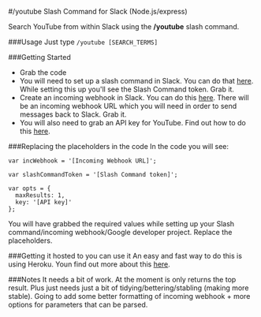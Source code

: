 #/youtube Slash Command for Slack (Node.js/express)

Search YouTube from within Slack using the **/youtube** slash command.

###Usage
Just type `/youtube [SEARCH_TERMS]`

###Getting Started
- Grab the code
- You will need to set up a slash command in Slack. You can do that [here](https://my.slack.com/services/new/slash-commands). While setting this up you'll see the Slash Command token. Grab it.
- Create an incoming webhook in Slack. You can do this [here](https://my.slack.com/services/new/incoming-webhook). There will be an incoming webhook URL which you will need in order to send messages back to Slack. Grab it.
- You will also need to grab an API key for YouTube. Find out how to do this [here](https://developers.google.com/youtube/registering_an_application).

###Replacing the placeholders in the code
In the code you will see: 

`var incWebhook = '[Incoming Webhook URL]';`

`var slashCommandToken = '[Slash Command token]';`

```
var opts = {
  maxResults: 1,
  key: '[API key]'
};
``` 

You will have grabbed the required values while setting up your Slash command/incoming webhook/Google developer project. Replace the placeholders.

###Getting it hosted to you can use it
An easy and fast way to do this is using Heroku. Youn find out more about this [here](https://devcenter.heroku.com/articles/getting-started-with-nodejs#introduction).

###Notes
It needs a bit of work. At the moment is only returns the top result. Plus just needs just a bit of tidying/bettering/stabling (making more stable). Going to add some better formatting of incoming webhook + more options for parameters that can be parsed. 
